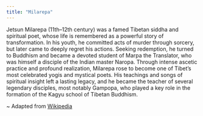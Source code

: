 ```yaml
---
title: "Milarepa"
---
```


Jetsun Milarepa (11th–12th century) was a famed Tibetan siddha and spiritual poet, whose life is remembered as a powerful story of transformation. In his youth, he committed acts of murder through sorcery, but later came to deeply regret his actions. Seeking redemption, he turned to Buddhism and became a devoted student of Marpa the Translator, who was himself a disciple of the Indian master Naropa. Through intense ascetic practice and profound realization, Milarepa rose to become one of Tibet’s most celebrated yogis and mystical poets. His teachings and songs of spiritual insight left a lasting legacy, and he became the teacher of several legendary disciples, most notably Gampopa, who played a key role in the formation of the Kagyu school of Tibetan Buddhism.


~ Adapted from [Wikipedia](https://en.wikipedia.org/wiki/Milarepa)